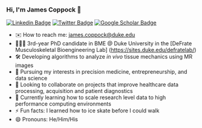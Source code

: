 ### Hi, I'm James Coppock 👋

[![Linkedin Badge](https://img.shields.io/static/v1?style=for-the-badge&message=LinkedIn&color=0A66C2&logo=LinkedIn&logoColor=FFFFFF&label=)](https://www.linkedin.com/in/jacoppock/)
[![Twitter Badge](https://img.shields.io/static/v1?style=for-the-badge&message=Twitter&color=1DA1F2&logo=Twitter&logoColor=FFFFFF&label=)](https://twitter.com/Coppock_JA)
[![Google Scholar Badge](https://img.shields.io/static/v1?style=for-the-badge&message=Google+Scholar&color=4285F4&logo=Google+Scholar&logoColor=FFFFFF&label=)](https://scholar.google.com/citations?user=aUYi9_IAAAAJ&hl=en)

<!--
https://raw.githubusercontent.com/progfay/shields-with-icon/master/README.md
-->

- ✉️ How to reach me: james.coppock@duke.edu
- 👨🏼‍💻 3rd-year PhD candidate in BME @ Duke University in the [DeFrate Musculoskeletal Bioengineering Lab] (https://sites.duke.edu/defratelab/)
- 🛠 Developing algorithms to analyze *in vivo* tissue mechanics using MR images
- 💼 Pursuing my interests in precision medicine, entrepreneurship, and data science
- 🤝 Looking to collaborate on projects that improve healthcare data processing, acquisition and patient diagnostics 
- 🌱 Currently learning how to scale research level data to high performance computing environments
- ⚡ Fun facts: I learned how to ice skate before I could walk
- 😄 Pronouns: He/Him/His
